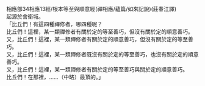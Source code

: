 相應部34相應13經/根本等至與順意經(禪相應/蘊篇/如來記說)(莊春江譯)  
起源於舍衛城。  
「比丘們！有這四種禪修者，哪四種呢？  
比丘們！這裡，某一類禪修者有關於定的等至善巧，但沒有關於定的順意善巧。  
又，比丘們！這裡，某一類禪修者有關於定的順意善巧，但沒有關於定的等至善巧。  
又，比丘們！這裡，某一類禪修者既沒有關於定的等至善巧，也沒有關於定的順意善巧。  
又，比丘們！這裡，某一類禪修者有關於定的等至善巧與關於定的順意善巧。  
比丘們！在那裡，……（中略）最頂的。」  
  
  
